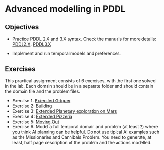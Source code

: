 
# Advanced modelling in PDDL

## Objectives

* Practice PDDL 2.X and 3.X syntax. Check the manuals for more details:
[PDDL2.X](https://www.aaai.org/Papers/JAIR/Vol20/JAIR-2002.pdf).
[PDDL3.X](http://www.cs.yale.edu/homes/dvm/papers/pddl-ipc5.pdf)

* Implement and run temporal models and preferences.

## Exercises 
This practical assignment consists of 6 exercises, with the first one solved in the lab. Each domain should be in a separate folder and should contain the domain file and the problem files.
 -  Exercise 1: [Extended Gripper](ExtendedGripper.md)
 -  Exercise 2: [Building](Building.md)
 -  Exercise 3: [Extended Planetary exploration on Mars](ExtPlanetaryExploration.md) 
 -  Exercise 4: [Extended Pizzeria](ExtPizza.md)
 -  Exercise 5: [Moving Out](MovingOut.md)
 -  Exercise 6: Model a full temporal domain and problem (at least 2) where you think AI planning can be helpful. Do not use tipical AI examples such as the Missionaries and Cannibals Problem. You need to generate, at least, half page description of the problem and the actions modelled. 

